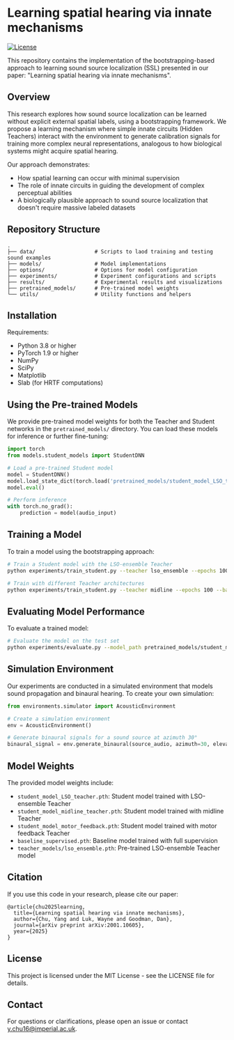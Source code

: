 # Learning spatial hearing via innate mechanisms

[![License](https://img.shields.io/badge/License-MIT-blue.svg)](https://opensource.org/licenses/MIT)

This repository contains the implementation of the bootstrapping-based approach to learning sound source localization (SSL) presented in our paper: "Learning spatial hearing via innate mechanisms".

## Overview

This research explores how sound source localization can be learned without explicit external spatial labels, using a bootstrapping framework. We propose a learning mechanism where simple innate circuits (Hidden Teachers) interact with the environment to generate calibration signals for training more complex neural representations, analogous to how biological systems might acquire spatial hearing.

Our approach demonstrates:
- How spatial learning can occur with minimal supervision
- The role of innate circuits in guiding the development of complex perceptual abilities
- A biologically plausible approach to sound source localization that doesn't require massive labeled datasets

## Repository Structure

```
.
├── data/                   # Scripts to laod training and testing sound examples
├── models/                 # Model implementations
├── options/                # Options for model configuration
├── experiments/            # Experiment configurations and scripts
├── results/                # Experimental results and visualizations
├── pretrained_models/      # Pre-trained model weights
└── utils/                  # Utility functions and helpers
```

## Installation

Requirements:
- Python 3.8 or higher
- PyTorch 1.9 or higher
- NumPy
- SciPy
- Matplotlib
- Slab (for HRTF computations)


## Using the Pre-trained Models

We provide pre-trained model weights for both the Teacher and Student networks in the `pretrained_models/` directory. You can load these models for inference or further fine-tuning:

```python
import torch
from models.student_models import StudentDNN

# Load a pre-trained Student model
model = StudentDNN()
model.load_state_dict(torch.load('pretrained_models/student_model_LSO_teacher.pth'))
model.eval()

# Perform inference
with torch.no_grad():
    prediction = model(audio_input)
```

## Training a Model

To train a model using the bootstrapping approach:

```bash
# Train a Student model with the LSO-ensemble Teacher
python experiments/train_student.py --teacher lso_ensemble --epochs 100 --batch_size 32

# Train with different Teacher architectures
python experiments/train_student.py --teacher midline --epochs 100 --batch_size 32
```

## Evaluating Model Performance

To evaluate a trained model:

```bash
# Evaluate the model on the test set
python experiments/evaluate.py --model_path pretrained_models/student_model_LSO_teacher.pth
```

## Simulation Environment

Our experiments are conducted in a simulated environment that models sound propagation and binaural hearing. To create your own simulation:

```python
from environments.simulator import AcousticEnvironment

# Create a simulation environment
env = AcousticEnvironment()

# Generate binaural signals for a sound source at azimuth 30°
binaural_signal = env.generate_binaural(source_audio, azimuth=30, elevation=0)
```

## Model Weights

The provided model weights include:

- `student_model_LSO_teacher.pth`: Student model trained with LSO-ensemble Teacher
- `student_model_midline_teacher.pth`: Student model trained with midline Teacher
- `student_model_motor_feedback.pth`: Student model trained with motor feedback Teacher
- `baseline_supervised.pth`: Baseline model trained with full supervision
- `teacher_models/lso_ensemble.pth`: Pre-trained LSO-ensemble Teacher model

## Citation

If you use this code in your research, please cite our paper:

```
@article{chu2025learning,
  title={Learning spatial hearing via innate mechanisms},
  author={Chu, Yang and Luk, Wayne and Goodman, Dan},
  journal={arXiv preprint arXiv:2001.10605},
  year={2025}
}
```

## License

This project is licensed under the MIT License - see the LICENSE file for details.

## Contact

For questions or clarifications, please open an issue or contact [y.chu16@imperial.ac.uk](mailto:y.chu16@imperial.ac.uk).
